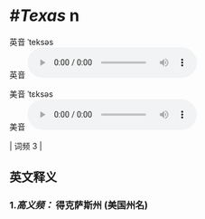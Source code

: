 # ***\#Texas*** n
英音 ˈteksəs  
英音
<audio src="./media/Texas-b.aac" controls="controls"></audio>

美音 ˈtɛksəs  
美音
<audio src="./media/Texas.aac" controls="controls"></audio>



| 词频 3 |  

英文释义
---
### 1.*高义频：* **得克萨斯州 (美国州名)**  


